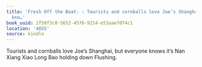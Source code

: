 ```yaml
---
title: 'Fresh Off the Boat: : Tourists and cornballs love Joe’s Shanghai, but everyone
  kno…'
book_uuid: 2f50f3c0-5652-4576-9214-e53aae7074c1
location: '4035'
source: kindle
---
```


Tourists and cornballs love Joe’s Shanghai, but everyone knows it’s Nan Xiang Xiao Long Bao holding down Flushing.